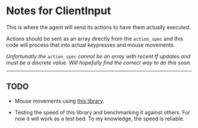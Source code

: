 # Notes for ClientInput

This is where the agent will send its actions to have them actually executed.

Actions should be sent as an array directly from the ```action_spec``` and this code will process that into actual keypresses and mouse movements.

*Unfortunatly the* ```action_spec``` *cannot be an array with recent tf updates and must be a discrete value. Will hopefully find the correct way to do this soon.*

---

## TODO

- Mouse movements using [this library](https://github.com/boppreh/mouse).

- Testing the speed of this library and benchmarking it against others. For now it will work as a test bed. To my knowledge, the speed is reliable. 
